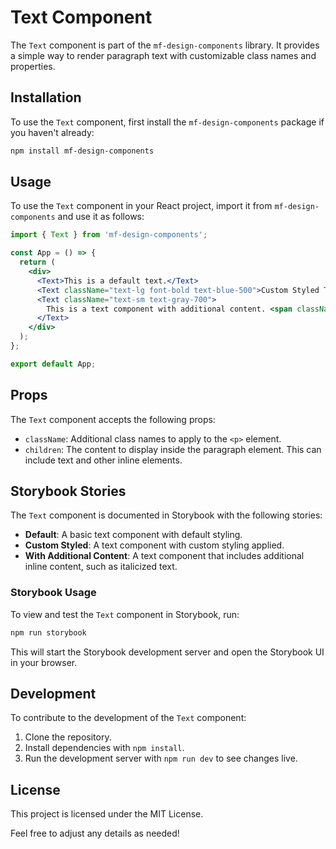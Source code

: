 # Text Component

The `Text` component is part of the `mf-design-components` library. It provides a simple way to render paragraph text with customizable class names and properties.

## Installation

To use the `Text` component, first install the `mf-design-components` package if you haven't already:

```bash
npm install mf-design-components
```

## Usage

To use the `Text` component in your React project, import it from `mf-design-components` and use it as follows:

```jsx
import { Text } from 'mf-design-components';

const App = () => {
  return (
    <div>
      <Text>This is a default text.</Text>
      <Text className="text-lg font-bold text-blue-500">Custom Styled Text</Text>
      <Text className="text-sm text-gray-700">
        This is a text component with additional content. <span className="italic">Italic text</span>
      </Text>
    </div>
  );
};

export default App;
```

## Props

The `Text` component accepts the following props:

- `className`: Additional class names to apply to the `<p>` element.
- `children`: The content to display inside the paragraph element. This can include text and other inline elements.

## Storybook Stories

The `Text` component is documented in Storybook with the following stories:

- **Default**: A basic text component with default styling.
- **Custom Styled**: A text component with custom styling applied.
- **With Additional Content**: A text component that includes additional inline content, such as italicized text.

### Storybook Usage

To view and test the `Text` component in Storybook, run:

```bash
npm run storybook
```

This will start the Storybook development server and open the Storybook UI in your browser.

## Development

To contribute to the development of the `Text` component:

1. Clone the repository.
2. Install dependencies with `npm install`.
3. Run the development server with `npm run dev` to see changes live.

## License

This project is licensed under the MIT License.

Feel free to adjust any details as needed!

